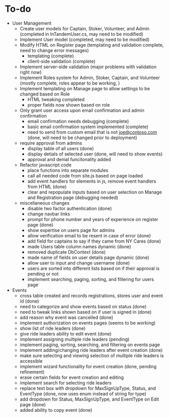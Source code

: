 # To-do

* User Management
  * Create user models for Captain, Stoker, Volunteer, and Admin (completed in InTandemUser.cs, may need to be modified)
  * Implement User model (completed, may need to be modified)
  * Modify HTML on Register page (templating and validation complete, need to change error messages)
    * templating (complete)
    * client-side validation (complete)
  * Implement server-side validation (major problems with validation right now)
  * Implement Roles system for Admin, Stoker, Captain, and Volunteer (mostly complete, roles appear to be working, )
  * Implement templating on Manage page to allow settings to be changed based on Role 
    * HTML tweaking completed 
    * proper fields now shown based on role
  * Only grant user access upon email confirmation and admin confirmation
    * email confirmation needs debugging (complete)
    * basic email confirmation system implemented (complete)
    * need to send from custom email that is not joe@contoso.com (done, will need to be changed prior to deployment)
  * require approval from admins 
    * display table of all users (done)
    * display detials of selected user (done, will need to show events)
    * approval and denial funcitonality added
  * Refactor javascript code
    * place functions into separate modules
    * call all needed code from site.js based on page loaded
    * add event handlers for elements in js, remove event handlers from HTML (done)
    * clear and repopulate inputs based on user selection on Manage and Registration page (debugging needed)
  * miscellaneous changes
    * disable two factor authentication (done)
    * change navbar links
    * prompt for phone number and years of experience on register page (done)
    * show expertise on users page for admins
    * allow verification email to be resent in case of error (done)
    * add field for captains to say if they came from NY Cares (done)
    * made Users table column names dynamic (done)
    * removed duplicate DbContext (done)
    * made name of fields on user details page dynamic (done)
    * allow user to input and change username (done)
    * users are sorted into different lists based on if their approval is pending or not
    * implement searching, paging, sorting, and filtering for users page
* Events 
  * cross table created and records registrations, stores user and event id (done)
  * need to categorize and show events based on status (done)
  * need to tweak links shown based on if user is signed in (done)
  * add reason why event was cancelled (done)  
  * implement authorization on events pages (seems to be working)
  * show list of ride leaders (done)
  * give ride leaders ability to edit event (done)
  * implement assigning multiple ride leaders (pending)
  * implement paging, sorting, searching, and filtering on events page
  * implement adding/changing ride leaders after event creation (done)
  * make sure selecting and viewing selection of multiple ride leaders is accessible
  * implement wizard functionality for event creation (done, pending refinement)
  * erase certain fields for event creation and editing
  * implement search for selecting ride leaders
  * replace text box with dropdown for MaxSignUpType, Status, and EventType (done, now uses enum instead of string for type)
  * add dropdown for Status, MaxSignUpType, and EventType on Edit page (done)
  * added ability to copy event (done)
